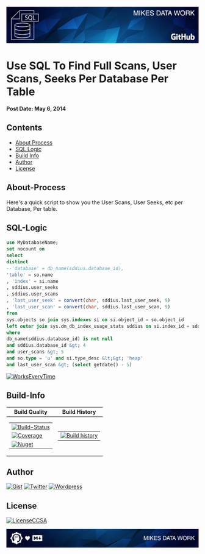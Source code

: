 ![MIKES DATA WORK GIT REPO](https://raw.githubusercontent.com/mikesdatawork/images/master/git_mikes_data_work_banner_01.png "Mikes Data Work")        

# Use SQL To Find Full Scans, User Scans, Seeks Per Database Per Table
**Post Date: May 6, 2014**        



## Contents    
- [About Process](##About-Process)  
- [SQL Logic](#SQL-Logic)  
- [Build Info](#Build-Info)  
- [Author](#Author)  
- [License](#License)       

## About-Process

<p>Here's a quick script to show you the User Scans, User Seeks, etc per Database, Per table.</p>  



## SQL-Logic
```SQL
use MyDatabaseName;
set nocount on
select
distinct
--'database' = db_name(sddius.database_id),
'table' = so.name
, 'index' = si.name
, sddius.user_seeks
, sddius.user_scans
, 'last_user_seek' = convert(char, sddius.last_user_seek, 9)
, 'last_user_scan' = convert(char, sddius.last_user_scan, 9)
from
sys.objects so join sys.indexes si on si.object_id = so.object_id
left outer join sys.dm_db_index_usage_stats sddius on si.index_id = sddius.index_id
where
db_name(sddius.database_id) is not null
and sddius.database_id &gt; 4
and user_scans &gt; 5
and so.type = 'u' and si.type_desc &lt;&gt; 'heap'
and last_user_scan &gt; (select getdate() - 5)
```


[![WorksEveryTime](https://forthebadge.com/images/badges/60-percent-of-the-time-works-every-time.svg)](https://shitday.de/)

## Build-Info

| Build Quality | Build History |
|--|--|
|<table><tr><td>[![Build-Status](https://ci.appveyor.com/api/projects/status/pjxh5g91jpbh7t84?svg?style=flat-square)](#)</td></tr><tr><td>[![Coverage](https://coveralls.io/repos/github/tygerbytes/ResourceFitness/badge.svg?style=flat-square)](#)</td></tr><tr><td>[![Nuget](https://img.shields.io/nuget/v/TW.Resfit.Core.svg?style=flat-square)](#)</td></tr></table>|<table><tr><td>[![Build history](https://buildstats.info/appveyor/chart/tygerbytes/resourcefitness)](#)</td></tr></table>|

## Author

[![Gist](https://img.shields.io/badge/Gist-MikesDataWork-<COLOR>.svg)](https://gist.github.com/mikesdatawork)
[![Twitter](https://img.shields.io/badge/Twitter-MikesDataWork-<COLOR>.svg)](https://twitter.com/mikesdatawork)
[![Wordpress](https://img.shields.io/badge/Wordpress-MikesDataWork-<COLOR>.svg)](https://mikesdatawork.wordpress.com/)

   
## License
[![LicenseCCSA](https://img.shields.io/badge/License-CreativeCommonsSA-<COLOR>.svg)](https://creativecommons.org/share-your-work/licensing-types-examples/)

![Mikes Data Work](https://raw.githubusercontent.com/mikesdatawork/images/master/git_mikes_data_work_banner_02.png "Mikes Data Work")

